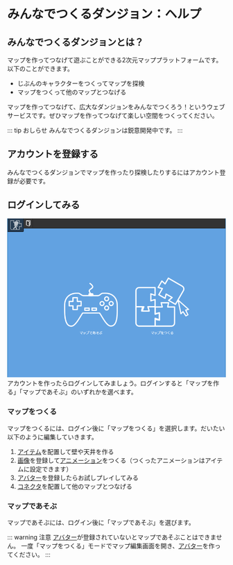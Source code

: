 # みんなでつくるダンジョン：ヘルプ

## みんなでつくるダンジョンとは？
マップを作ってつなげて遊ぶことができる2次元マッププラットフォームです。
以下のことができます。

- じぶんのキャラクターをつくってマップを探検
- マップをつくって他のマップとつなげる

マップを作ってつなげて、広大なダンジョンをみんなでつくろう！というウェブサービスです。ぜひマップを作ってつなげて楽しい空間をつくってください。

::: tip おしらせ
みんなでつくるダンジョンは鋭意開発中です。
:::

## アカウントを登録する
みんなでつくるダンジョンでマップを作ったり探検したりするにはアカウント登録が必要です。

## ログインしてみる
![ログイン後の画面](./images/select-play-mode.png)
アカウントを作ったらログインしてみましょう。ログインすると「マップを作る」「マップであそぶ」のいずれかを選べます。

### マップをつくる
マップをつくるには、ログイン後に「マップをつくる」を選択します。だいたい以下のように編集していきます。

1. [アイテム](/guide/item/)を配置して壁や天井を作る
1. [画像](/guide/texture/)を登録して[アニメーション](/guide/animation/)をつくる（つくったアニメーションはアイテムに設定できます）
1. [アバター](/guide/avatar/)を登録したらお試しプレイしてみる
1. [コネクタ](/guide/connector/)を配置して他のマップとつなげる

### マップであそぶ
マップであそぶには、ログイン後に「マップであそぶ」を選びます。

::: warning 注意
[アバター](/guide/avatar/)が登録されていないとマップであそぶことはできません。
一度「マップをつくる」モードでマップ編集画面を開き、[アバター](/guide/avatar/)を作ってください。
:::

